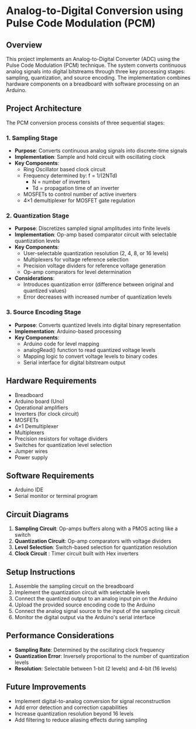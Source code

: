 # Analog-to-Digital Conversion using Pulse Code Modulation (PCM)

## Overview
This project implements an Analog-to-Digital Converter (ADC) using the Pulse Code Modulation (PCM) technique. The system converts continuous analog signals into digital bitstreams through three key processing stages: sampling, quantization, and source encoding. The implementation combines hardware components on a breadboard with software processing on an Arduino.

## Project Architecture
The PCM conversion process consists of three sequential stages:

### 1. Sampling Stage
- **Purpose**: Converts continuous analog signals into discrete-time signals
- **Implementation**: Sample and hold circuit with oscillating clock
- **Key Components**:
  - Ring Oscillator based clock circuit
  - Frequency determined by: f = 1/(2NTd)
    - N = number of inverters
    - Td = propagation time of an inverter
  - MOSFETs to control number of active inverters
  - 4×1 demultiplexer for MOSFET gate regulation

### 2. Quantization Stage
- **Purpose**: Discretizes sampled signal amplitudes into finite levels
- **Implementation**: Op-amp based comparator circuit with selectable quantization levels
- **Key Components**:
  - User-selectable quantization resolution (2, 4, 8, or 16 levels)
  - Multiplexers for voltage reference selection
  - Precision voltage dividers for reference voltage generation
  - Op-amp comparators for level determination
- **Considerations**:
  - Introduces quantization error (difference between original and quantized values)
  - Error decreases with increased number of quantization levels

### 3. Source Encoding Stage
- **Purpose**: Converts quantized levels into digital binary representation
- **Implementation**: Arduino-based processing
- **Key Components**:
  - Arduino code for level mapping
  - analogRead() function to read quantized voltage levels
  - Mapping logic to convert voltage levels to binary codes
  - Serial interface for digital bitstream output

## Hardware Requirements
- Breadboard
- Arduino board (Uno)
- Operational amplifiers
- Inverters (for clock circuit)
- MOSFETs
- 4×1 Demultiplexer
- Multiplexers
- Precision resistors for voltage dividers
- Switches for quantization level selection
- Jumper wires
- Power supply

## Software Requirements
- Arduino IDE
- Serial monitor or terminal program

## Circuit Diagrams
1. **Sampling Circuit**: Op-amps buffers along with a PMOS acting like a switch 
2. **Quantization Circuit**: Op-amp comparators with voltage dividers
3. **Level Selection**: Switch-based selection for quantization resolution
4. **Clock Circuit** :  Timer circuit built with Hex inverters 

## Setup Instructions
1. Assemble the sampling circuit on the breadboard
2. Implement the quantization circuit with selectable levels
3. Connect the quantized output to an analog input pin on the Arduino
4. Upload the provided source encoding code to the Arduino
5. Connect the analog signal source to the input of the sampling circuit
6. Monitor the digital output via the Arduino's serial interface


## Performance Considerations
- **Sampling Rate**: Determined by the oscillating clock frequency
- **Quantization Error**: Inversely proportional to the number of quantization levels
- **Resolution**: Selectable between 1-bit (2 levels) and 4-bit (16 levels)

## Future Improvements
- Implement digital-to-analog conversion for signal reconstruction
- Add error detection and correction capabilities
- Increase quantization resolution beyond 16 levels
- Add filtering to reduce aliasing effects during sampling
